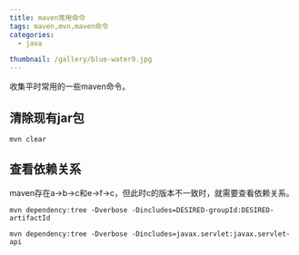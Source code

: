 ```yaml
---
title: maven常用命令
tags: maven,mvn,maven命令
categories: 
  - java

thumbnail: /gallery/blue-water9.jpg
---
```


收集平时常用的一些maven命令。
<!-- more -->

## 清除现有jar包

```mvn
mvn clear
```

## 查看依赖关系

maven存在a->b->c和e->f->c，但此时c的版本不一致时，就需要查看依赖关系。

```mvn
mvn dependency:tree -Dverbose -Dincludes=DESIRED-groupId:DESIRED-artifactId

mvn dependency:tree -Dverbose -Dincludes=javax.servlet:javax.servlet-api
```




